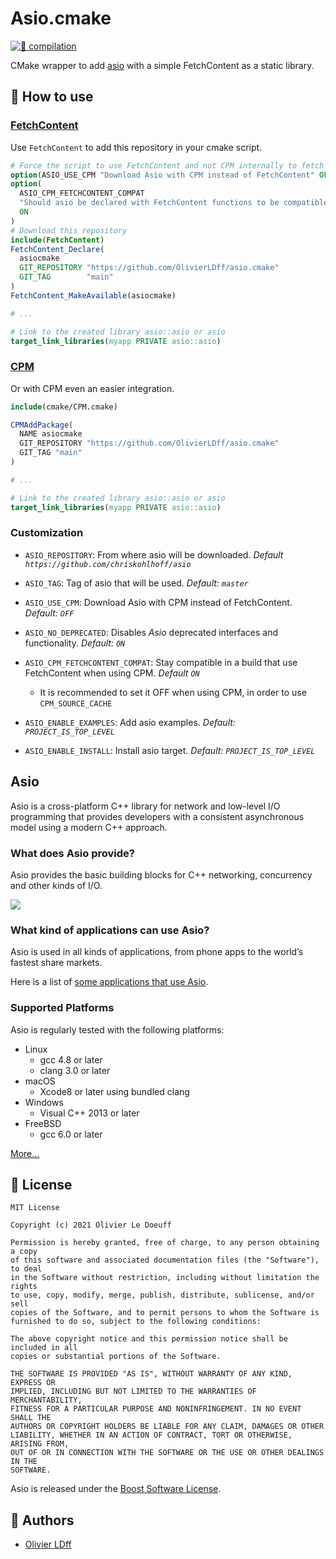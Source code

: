 # Asio.cmake

[![👷 compilation](https://github.com/OlivierLDff/asio.cmake/actions/workflows/main.yml/badge.svg)](https://github.com/OlivierLDff/asio.cmake/actions/workflows/main.yml)

CMake wrapper to add [asio](https://github.com/chriskohlhoff/asio) with a simple FetchContent as a static library.

## 🚀 How to use

### [FetchContent](https://cmake.org/cmake/help/latest/module/FetchContent.html)

Use `FetchContent` to add this repository in your cmake script.

```cmake
# Force the script to use FetchContent and not CPM internally to fetch asio
option(ASIO_USE_CPM "Download Asio with CPM instead of FetchContent" OFF)
option(
  ASIO_CPM_FETCHCONTENT_COMPAT
  "Should asio be declared with FetchContent functions to be compatible. This doesn't not allow CPM cache to work."
  ON
)
# Download this repository
include(FetchContent)
FetchContent_Declare(
  asiocmake
  GIT_REPOSITORY "https://github.com/OlivierLDff/asio.cmake"
  GIT_TAG        "main"
)
FetchContent_MakeAvailable(asiocmake)

# ...

# Link to the created library asio::asio or asio
target_link_libraries(myapp PRIVATE asio::asio)
```

### [CPM](https://github.com/cpm-cmake/CPM.cmake)

Or with CPM even an easier integration.

```cmake
include(cmake/CPM.cmake)

CPMAddPackage(
  NAME asiocmake
  GIT_REPOSITORY "https://github.com/OlivierLDff/asio.cmake"
  GIT_TAG "main"
)

# ...

# Link to the created library asio::asio or asio
target_link_libraries(myapp PRIVATE asio::asio)
```

### Customization

* `ASIO_REPOSITORY`: From where asio will be downloaded. *Default `https://github.com/chriskohlhoff/asio`*
* `ASIO_TAG`: Tag of asio that will be used. *Default: `master`*
* `ASIO_USE_CPM`: Download Asio with CPM instead of FetchContent. *Default: `OFF`*
* `ASIO_NO_DEPRECATED`: Disables _Asio_ deprecated interfaces and functionality. *Default: `ON`*
* `ASIO_CPM_FETCHCONTENT_COMPAT`: Stay compatible in a build that use FetchContent when using CPM. *Default `ON`*
  * It is recommended to set it OFF when using CPM, in order to use `CPM_SOURCE_CACHE`

* `ASIO_ENABLE_EXAMPLES`: Add asio examples. *Default: `PROJECT_IS_TOP_LEVEL`*
* `ASIO_ENABLE_INSTALL`: Install asio target. *Default: `PROJECT_IS_TOP_LEVEL`*

## Asio

Asio is a cross-platform C++ library for network and low-level I/O programming that provides developers with a consistent asynchronous model using a modern C++ approach.

### What does Asio provide?

Asio provides the basic building blocks for C++ networking, concurrency and other kinds of I/O.

![](https://think-async.com/Asio/overview.gif)

### What kind of applications can use Asio?

Asio is used in all kinds of applications, from phone apps to the world’s fastest share markets.

Here is a list of [some applications that use Asio](https://think-async.com/Asio/WhoIsUsingAsio.html).

### Supported Platforms

Asio is regularly tested with the following platforms:

- Linux
  - gcc 4.8 or later
  - clang 3.0 or later
- macOS
  - Xcode8 or later using bundled clang
- Windows
  - Visual C++ 2013 or later
- FreeBSD
  - gcc 6.0 or later

[More…](https://think-async.com/Asio/SupportedPlatforms.html)

## 📄 License

```
MIT License

Copyright (c) 2021 Olivier Le Doeuff

Permission is hereby granted, free of charge, to any person obtaining a copy
of this software and associated documentation files (the "Software"), to deal
in the Software without restriction, including without limitation the rights
to use, copy, modify, merge, publish, distribute, sublicense, and/or sell
copies of the Software, and to permit persons to whom the Software is
furnished to do so, subject to the following conditions:

The above copyright notice and this permission notice shall be included in all
copies or substantial portions of the Software.

THE SOFTWARE IS PROVIDED "AS IS", WITHOUT WARRANTY OF ANY KIND, EXPRESS OR
IMPLIED, INCLUDING BUT NOT LIMITED TO THE WARRANTIES OF MERCHANTABILITY,
FITNESS FOR A PARTICULAR PURPOSE AND NONINFRINGEMENT. IN NO EVENT SHALL THE
AUTHORS OR COPYRIGHT HOLDERS BE LIABLE FOR ANY CLAIM, DAMAGES OR OTHER
LIABILITY, WHETHER IN AN ACTION OF CONTRACT, TORT OR OTHERWISE, ARISING FROM,
OUT OF OR IN CONNECTION WITH THE SOFTWARE OR THE USE OR OTHER DEALINGS IN THE
SOFTWARE.
```

Asio is released under the [Boost Software License](http://www.boost.org/LICENSE_1_0.txt).

## 👥 Authors

- [Olivier LDff](https://github.com/OlivierLDff/NetTcpJson/blob/main/olivier.ldff@gmail.com)
